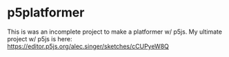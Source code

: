 # p5platformer
This is was an incomplete project to make a platformer w/ p5js. My ultimate project w/ p5js is here: https://editor.p5js.org/alec.singer/sketches/cCUPyeW8Q 
